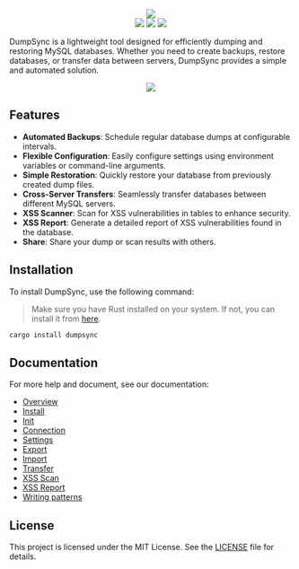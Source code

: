 <div align='center'>
<img src='https://camo.githubusercontent.com/bba1e2629a190a9a11efa835abf931ffd18488d4479ab45898a93c899d59fa2a/68747470733a2f2f692e696d6775722e636f6d2f4e376d573934332e706e67'/>
</div>

<div align='center'>
<img src='https://img.shields.io/crates/v/dumpsync?style=for-the-badge&logo=rust'/>
<img src='https://img.shields.io/crates/l/dumpsync?style=for-the-badge'/>
<img src='https://img.shields.io/crates/d/dumpsync?style=for-the-badge&logo=rust'/>
</div>

DumpSync is a lightweight tool designed for efficiently dumping and restoring MySQL databases. Whether you need to create backups, restore databases, or transfer data between servers, DumpSync provides a simple and automated solution.

<div align='center'>
<img src='https://i.imgur.com/R8VOwQB.png'>
</div>

## Features

- **Automated Backups**: Schedule regular database dumps at configurable intervals.
- **Flexible Configuration**: Easily configure settings using environment variables or command-line arguments.
- **Simple Restoration**: Quickly restore your database from previously created dump files.
- **Cross-Server Transfers**: Seamlessly transfer databases between different MySQL servers.
- **XSS Scanner**: Scan for XSS vulnerabilities in tables to enhance security.
- **XSS Report**: Generate a detailed report of XSS vulnerabilities found in the database.
- **Share**: Share your dump or scan results with others.


## Installation

To install DumpSync, use the following command:

> Make sure you have Rust installed on your system. If not, you can install it from [here](https://www.rust-lang.org/tools/install).

```bash
cargo install dumpsync
```

## Documentation

For more help and document, see our documentation:

- [Overview](https://docs.dumpsync.com)
- [Install](https://docs.dumpsync.com/install)
- [Init](https://docs.dumpsync.com/init)
- [Connection](https://docs.dumpsync.com/connection)
- [Settings](https://docs.dumpsync.com/settings)
- [Export](https://docs.dumpsync.com/export)
- [Import](https://docs.dumpsync.com/import)
- [Transfer](https://docs.dumpsync.com/transfer)
- [XSS Scan](https://docs.dumpsync.com/scan)
- [XSS Report](https://docs.dumpsync.com/scan#report-output-file)
- [Writing patterns](https://docs.dumpsync.com/writing-patterns)

## License

This project is licensed under the MIT License. See the [LICENSE](LICENSE) file for details.
